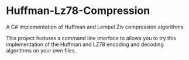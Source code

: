# Huffman-Lz78-Compression
A C# implementation of Huffman and Lempel Ziv compression algorithms

This project features a command line interface to allows you to try this implementation of the Huffman and LZ78 encoding and decoding algorithms on your own files.
